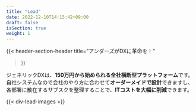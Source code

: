 ```yaml
---
title: "Lead"
date: 2022-12-10T14:15:42+09:00
draft: false
isSection: true
weight: 1
---
```


{{< header-section-header 
    title="アンダーズが<span class='text-[#01A2EB]'>DXに革命</span>を！"
>}}

ジェネリックDXは、<strong class='text-[#01A2EB] text-xl lg:text-3xl'>150万円から始められる全社横断型プラットフォーム</strong>です。   
自社システムなので会社のやり方に合わせて<strong class='text-[#01A2EB] text-xl lg:text-3xl'>オーダーメイドで設計</strong>できますし、  
各部署に散在するサブスクを整理することで、<strong class='text-[#01A2EB] text-xl lg:text-3xl'>ITコストを大幅に削減</strong>できます。


{{< div-lead-images >}}
